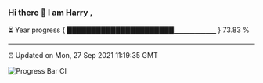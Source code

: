 ### Hi there 👋 I am Harry , 

⏳ Year progress { ██████████████████████▁▁▁▁▁▁▁▁ } 73.83 %

---

⏰ Updated on Mon, 27 Sep 2021 11:19:35 GMT

![Progress Bar CI](https://github.com/duykhang68/duykhang68/workflows/Progress%20Bar%20CI/badge.svg)
